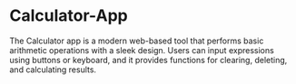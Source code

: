 # Calculator-App
The Calculator app is a modern web-based tool that performs basic arithmetic operations with a sleek design. Users can input expressions using buttons or keyboard, and it provides functions for clearing, deleting, and calculating results.
